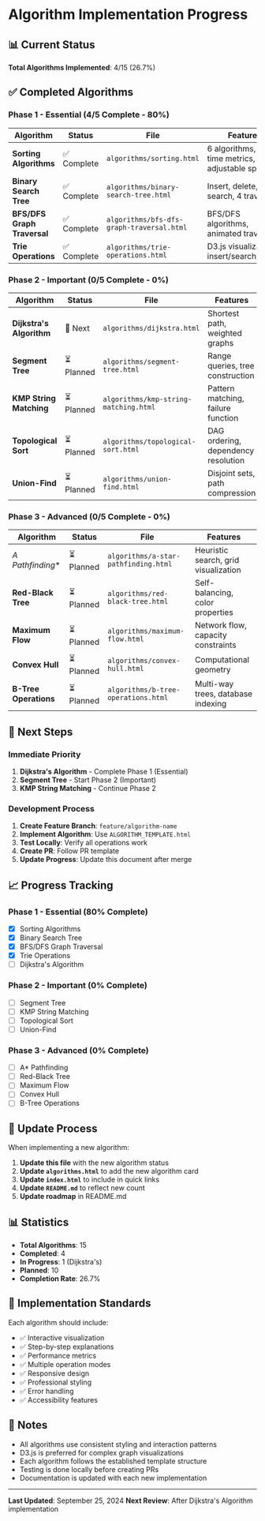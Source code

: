 # Algorithm Implementation Progress

## 📊 Current Status

**Total Algorithms Implemented**: 4/15 (26.7%)

## ✅ Completed Algorithms

### Phase 1 - Essential (4/5 Complete - 80%)

| Algorithm | Status | File | Features |
|-----------|--------|------|----------|
| **Sorting Algorithms** | ✅ Complete | `algorithms/sorting.html` | 6 algorithms, real-time metrics, adjustable speed |
| **Binary Search Tree** | ✅ Complete | `algorithms/binary-search-tree.html` | Insert, delete, search, 4 traversals |
| **BFS/DFS Graph Traversal** | ✅ Complete | `algorithms/bfs-dfs-graph-traversal.html` | BFS/DFS algorithms, animated traversal |
| **Trie Operations** | ✅ Complete | `algorithms/trie-operations.html` | D3.js visualization, insert/search/delete |

### Phase 2 - Important (0/5 Complete - 0%)

| Algorithm | Status | File | Features |
|-----------|--------|------|----------|
| **Dijkstra's Algorithm** | 🔄 Next | `algorithms/dijkstra.html` | Shortest path, weighted graphs |
| **Segment Tree** | ⏳ Planned | `algorithms/segment-tree.html` | Range queries, tree construction |
| **KMP String Matching** | ⏳ Planned | `algorithms/kmp-string-matching.html` | Pattern matching, failure function |
| **Topological Sort** | ⏳ Planned | `algorithms/topological-sort.html` | DAG ordering, dependency resolution |
| **Union-Find** | ⏳ Planned | `algorithms/union-find.html` | Disjoint sets, path compression |

### Phase 3 - Advanced (0/5 Complete - 0%)

| Algorithm | Status | File | Features |
|-----------|--------|------|----------|
| **A* Pathfinding** | ⏳ Planned | `algorithms/a-star-pathfinding.html` | Heuristic search, grid visualization |
| **Red-Black Tree** | ⏳ Planned | `algorithms/red-black-tree.html` | Self-balancing, color properties |
| **Maximum Flow** | ⏳ Planned | `algorithms/maximum-flow.html` | Network flow, capacity constraints |
| **Convex Hull** | ⏳ Planned | `algorithms/convex-hull.html` | Computational geometry |
| **B-Tree Operations** | ⏳ Planned | `algorithms/b-tree-operations.html` | Multi-way trees, database indexing |

## 🎯 Next Steps

### Immediate Priority
1. **Dijkstra's Algorithm** - Complete Phase 1 (Essential)
2. **Segment Tree** - Start Phase 2 (Important)
3. **KMP String Matching** - Continue Phase 2

### Development Process
1. **Create Feature Branch**: `feature/algorithm-name`
2. **Implement Algorithm**: Use `ALGORITHM_TEMPLATE.html`
3. **Test Locally**: Verify all operations work
4. **Create PR**: Follow PR template
5. **Update Progress**: Update this document after merge

## 📈 Progress Tracking

### Phase 1 - Essential (80% Complete)
- [x] Sorting Algorithms
- [x] Binary Search Tree
- [x] BFS/DFS Graph Traversal
- [x] Trie Operations
- [ ] Dijkstra's Algorithm

### Phase 2 - Important (0% Complete)
- [ ] Segment Tree
- [ ] KMP String Matching
- [ ] Topological Sort
- [ ] Union-Find

### Phase 3 - Advanced (0% Complete)
- [ ] A* Pathfinding
- [ ] Red-Black Tree
- [ ] Maximum Flow
- [ ] Convex Hull
- [ ] B-Tree Operations

## 🔄 Update Process

When implementing a new algorithm:

1. **Update this file** with the new algorithm status
2. **Update `algorithms.html`** to add the new algorithm card
3. **Update `index.html`** to include in quick links
4. **Update `README.md`** to reflect new count
5. **Update roadmap** in README.md

## 📊 Statistics

- **Total Algorithms**: 15
- **Completed**: 4
- **In Progress**: 1 (Dijkstra's)
- **Planned**: 10
- **Completion Rate**: 26.7%

## 🎨 Implementation Standards

Each algorithm should include:
- ✅ Interactive visualization
- ✅ Step-by-step explanations
- ✅ Performance metrics
- ✅ Multiple operation modes
- ✅ Responsive design
- ✅ Professional styling
- ✅ Error handling
- ✅ Accessibility features

## 📝 Notes

- All algorithms use consistent styling and interaction patterns
- D3.js is preferred for complex graph visualizations
- Each algorithm follows the established template structure
- Testing is done locally before creating PRs
- Documentation is updated with each new implementation

---

**Last Updated**: September 25, 2024
**Next Review**: After Dijkstra's Algorithm implementation
